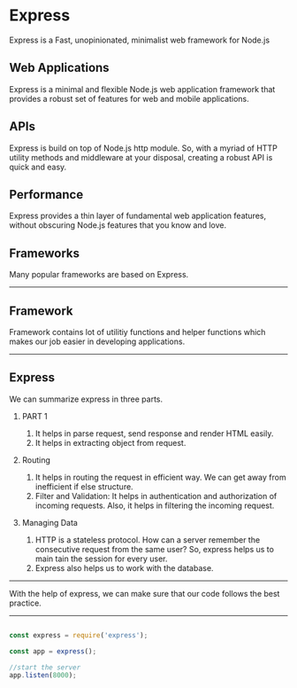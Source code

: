 # Express

Express is a Fast, unopinionated, minimalist web framework for Node.js

## Web Applications
Express is a minimal and flexible Node.js web application framework that provides a robust set of features for web and mobile applications.

## APIs 
Express is build on top of Node.js http module. So, with a myriad of HTTP utility methods and middleware at your disposal, creating a robust API is quick and easy.

## Performance
Express provides a thin layer of fundamental web application features, without obscuring Node.js features that you know and love.

## Frameworks
Many popular frameworks are based on Express.

---

## Framework 
Framework contains  lot of utilitiy functions and helper functions which makes our job easier in developing applications. 

---

## Express
We can summarize express in three parts. 

1. PART 1
    1. It helps in parse request, send response and render HTML easily. 
    2. It helps in extracting object from request.

2. Routing
    1. It helps in routing the request in efficient way. We can get away from inefficient if else structure.
    2. Filter and Validation: It helps in authentication and authorization of incoming requests. Also, it helps in filtering the incoming request. 

3. Managing Data
    1. HTTP is a stateless protocol. How can a server remember the consecutive request from the same user? So, express helps us to main tain the session for every user. 
    2. Express also helps us to work with the database. 

---

With the help of express, we can make sure that our code follows the best practice. 

---

~~~js

const express = require('express');

const app = express();

//start the server
app.listen(8000);

~~~